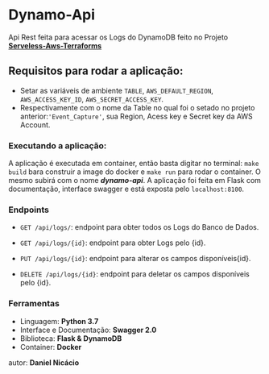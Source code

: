 # Dynamo-Api 
Api Rest feita para acessar os Logs do DynamoDB feito no Projeto [**Serveless-Aws-Terraforms**](https://github.com/danielcrash/Serveless-Aws-Terraforms)

## Requisitos para rodar a aplicação:

- Setar as variáveis de ambiente ```TABLE```, ```AWS_DEFAULT_REGION```, ```AWS_ACCESS_KEY_ID```, ```AWS_SECRET_ACCESS_KEY```.
- Respectivamente com o nome da Table no qual foi o setado no projeto anterior:```'Event_Capture'```, sua Region, Acess key e Secret key da AWS Account.

### Executando a aplicação:
A aplicação é executada em container, então basta digitar no terminal: ```make build``` bara construir a image do docker e ```make run``` para rodar o container. O mesmo subirá com o nome ***dynamo-api***.
A aplicação foi feita em Flask com documentação, interface swagger e está exposta pelo ```localhost:8100```.

### Endpoints

- ```GET /api/logs/```: endpoint para obter todos os Logs do Banco de Dados.

- ```GET /api/logs/{id}```: endpoint para obter Logs pelo {id}.

- ```PUT /api/logs/{id}```:  endpoint para alterar os campos disponíveis{id}.

- ```DELETE /api/logs/{id}```:  endpoint para deletar os campos disponíveis pelo {id}.

### Ferramentas

 - Linguagem: **Python 3.7**
 - Interface e Documentação: **Swagger 2.0**
 - Biblioteca: **Flask & DynamoDB**
 - Container: **Docker**

autor: **Daniel Nicácio**
